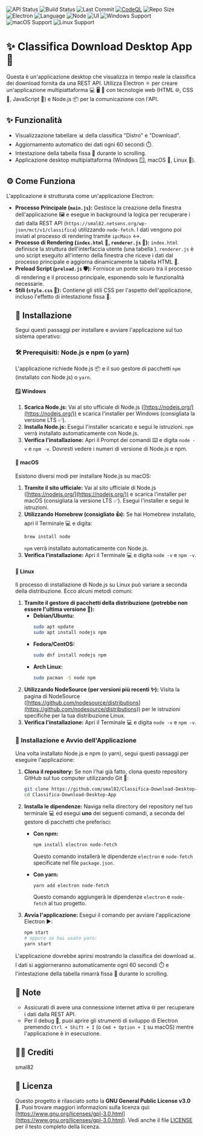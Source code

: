 ![API Status](https://img.shields.io/endpoint?url=https://raw.githubusercontent.com/smal82/Classifica-Download-Desktop-App/main/api-status.json) ![Build Status](https://github.com/smal82/Classifica-Download-Desktop-App/actions/workflows/api-status.yml/badge.svg) ![Last Commit](https://img.shields.io/github/last-commit/smal82/Classifica-Download-Desktop-App)  [![CodeQL](https://github.com/smal82/Classifica-Download-Desktop-App/actions/workflows/github-code-scanning/codeql/badge.svg)](https://github.com/smal82/Classifica-Download-Desktop-App/actions/workflows/github-code-scanning/codeql) ![Repo Size](https://img.shields.io/github/repo-size/smal82/Classifica-Download-Desktop-App) ![Electron](https://img.shields.io/badge/devDependency-electron@36.0.0-blueviolet?logo=electron) ![Language](https://img.shields.io/badge/language-JavaScript-F7DF1E?logo=javascript&logoColor=black) ![Node](https://img.shields.io/badge/runtime-Node.js-339933?logo=node.js&logoColor=white)
![UI](https://img.shields.io/badge/UI-HTML/CSS-orange) ![Windows Support](https://img.shields.io/badge/Windows-✔️-blue?logo=windows)
![macOS Support](https://img.shields.io/badge/macOS-✔️-lightgrey?logo=apple)
![Linux Support](https://img.shields.io/badge/Linux-✔️-yellow?logo=linux)


# ✨ Classifica Download Desktop App 🚀

Questa è un'applicazione desktop che visualizza in tempo reale la classifica dei download fornita da una REST API. Utilizza Electron ⚛️ per creare un'applicazione multipiattaforma 💻 🖥️ 📱 con tecnologie web (HTML 🌐, CSS 🎨, JavaScript 📜) e Node.js 📦 per la comunicazione con l'API.

## ✨ Funzionalità

* Visualizzazione tabellare 📊 della classifica "Distro" e "Download".
* Aggiornamento automatico dei dati ogni 60 secondi ⏱️.
* Intestazione della tabella fissa 📌 durante lo scrolling.
* Applicazione desktop multipiattaforma (Windows 🪟, macOS 🍎, Linux 🐧).

## ⚙️ Come Funziona

L'applicazione è strutturata come un'applicazione Electron:

* **Processo Principale (`main.js`):** Gestisce la creazione della finestra dell'applicazione 🖼️ e esegue in background la logica per recuperare i dati dalla REST API (`https://smal82.netsons.org/wp-json/mct/v1/classifica`) utilizzando `node-fetch`. I dati vengono poi inviati al processo di rendering tramite `ipcMain` ↔️.
* **Processo di Rendering (`index.html` 📄, `renderer.js` 📜):** `index.html` definisce la struttura dell'interfaccia utente (una tabella <table>). `renderer.js` è uno script eseguito all'interno della finestra che riceve i dati dal processo principale e aggiorna dinamicamente la tabella HTML 🔄.
* **Preload Script (`preload.js` 🛡️):** Fornisce un ponte sicuro tra il processo di rendering e il processo principale, esponendo solo le funzionalità necessarie.
* **Stili (`style.css` 💅):** Contiene gli stili CSS per l'aspetto dell'applicazione, incluso l'effetto di intestazione fissa 📌.

## 💾 Installazione

Segui questi passaggi per installare e avviare l'applicazione sul tuo sistema operativo:

### 🛠️ Prerequisiti: Node.js e npm (o yarn)

L'applicazione richiede Node.js 📦 e il suo gestore di pacchetti `npm` (installato con Node.js) o `yarn`.

#### 🪟 Windows

1.  **Scarica Node.js:** Vai al sito ufficiale di Node.js ([https://nodejs.org/](https://nodejs.org/)) e scarica l'installer per Windows (consigliata la versione LTS ✅).
2.  **Installa Node.js:** Esegui l'installer scaricato e segui le istruzioni. `npm` verrà installato automaticamente con Node.js.
3.  **Verifica l'installazione:** Apri il Prompt dei comandi ⌨️ e digita `node -v` e `npm -v`. Dovresti vedere i numeri di versione di Node.js e npm.

#### 🍎 macOS

Esistono diversi modi per installare Node.js su macOS:

1.  **Tramite il sito ufficiale:** Vai al sito ufficiale di Node.js ([https://nodejs.org/](https://nodejs.org/)) e scarica l'installer per macOS (consigliata la versione LTS ✅). Esegui l'installer e segui le istruzioni.
2.  **Utilizzando Homebrew (consigliato 👍):** Se hai Homebrew installato, apri il Terminale 💻 e digita:
    ```bash
    brew install node
    ```
    `npm` verrà installato automaticamente con Node.js.
3.  **Verifica l'installazione:** Apri il Terminale 💻 e digita `node -v` e `npm -v`.

#### 🐧 Linux

Il processo di installazione di Node.js su Linux può variare a seconda della distribuzione. Ecco alcuni metodi comuni:

1.  **Tramite il gestore di pacchetti della distribuzione (potrebbe non essere l'ultima versione 🤔):**
    * **Debian/Ubuntu:**
        ```bash
        sudo apt update
        sudo apt install nodejs npm
        ```
    * **Fedora/CentOS:**
        ```bash
        sudo dnf install nodejs npm
        ```
    * **Arch Linux:**
        ```bash
        sudo pacman -S node npm
        ```
2.  **Utilizzando NodeSource (per versioni più recenti ✨):** Visita la pagina di NodeSource ([https://github.com/nodesource/distributions](https://github.com/nodesource/distributions)) per le istruzioni specifiche per la tua distribuzione Linux.
3.  **Verifica l'installazione:** Apri il Terminale 💻 e digita `node -v` e `npm -v`.

### 🚀 Installazione e Avvio dell'Applicazione

Una volta installato Node.js e npm (o yarn), segui questi passaggi per eseguire l'applicazione:

1.  **Clona il repository:** Se non l'hai già fatto, clona questo repository GitHub sul tuo computer utilizzando Git 🐙:
    ```bash
    git clone https://github.com/smal82/Classifica-Download-Desktop-App
    cd Classifica-Download-Desktop-App
    ```
2.  **Installa le dipendenze:** Naviga nella directory del repository nel tuo terminale 💻 ed esegui **uno** dei seguenti comandi, a seconda del gestore di pacchetti che preferisci:

    * **Con npm:**
        ```bash
        npm install electron node-fetch
        ```
        Questo comando installerà le dipendenze `electron` e `node-fetch` specificate nel file `package.json`.

    * **Con yarn:**
        ```bash
        yarn add electron node-fetch
        ```
        Questo comando aggiungerà le dipendenze `electron` e `node-fetch` al tuo progetto.

3.  **Avvia l'applicazione:** Esegui il comando per avviare l'applicazione Electron ▶️:
    ```bash
    npm start
    # oppure se hai usato yarn:
    yarn start
    ```

L'applicazione dovrebbe aprirsi mostrando la classifica dei download 📊. I dati si aggiorneranno automaticamente ogni 60 secondi ⏱️ e l'intestazione della tabella rimarrà fissa 📌 durante lo scrolling.

## 📝 Note

* Assicurati di avere una connessione internet attiva 🌐 per recuperare i dati dalla REST API.
* Per il debug 🐞, puoi aprire gli strumenti di sviluppo di Electron premendo `Ctrl + Shift + I` (o `Cmd + Option + I` su macOS) mentre l'applicazione è in esecuzione.

## 👨‍💻 Crediti

smal82

## 📄 Licenza

Questo progetto è rilasciato sotto la **GNU General Public License v3.0** 📜. Puoi trovare maggiori informazioni sulla licenza qui: [https://www.gnu.org/licenses/gpl-3.0.html](https://www.gnu.org/licenses/gpl-3.0.html). Vedi anche il file [LICENSE](LICENSE) per il testo completo della licenza.

